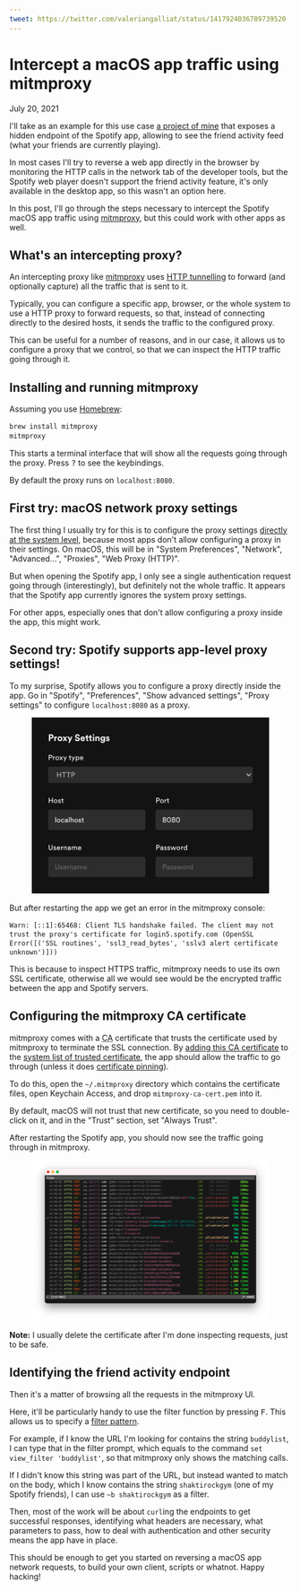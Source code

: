 ```yaml
---
tweet: https://twitter.com/valeriangalliat/status/1417924036789739520
---
```


# Intercept a macOS app traffic using mitmproxy
July 20, 2021

I'll take as an example for this use case [a project of mine](https://github.com/valeriangalliat/spotify-buddylist)
that exposes a hidden endpoint of the Spotify app, allowing to see the
friend activity feed (what your friends are currently playing).

In most cases I'll try to reverse a web app directly in the browser by
monitoring the HTTP calls in the network tab of the developer tools, but
the Spotify web player doesn't support the friend activity feature, it's
only available in the desktop app, so this wasn't an option here.

In this post, I'll go through the steps necessary to intercept the
Spotify macOS app traffic using [mitmproxy], but
this could work with other apps as well.

[mitmproxy]: https://mitmproxy.org/

## What's an intercepting proxy?

An intercepting proxy like [mitmproxy] uses [HTTP tunnelling](https://en.wikipedia.org/wiki/HTTP_tunnel)
to forward (and optionally capture) all the traffic that is sent to it.

Typically, you can configure a specific app, browser, or the whole
system to use a HTTP proxy to forward requests, so that, instead of
connecting directly to the desired hosts, it sends the traffic to the
configured proxy.

This can be useful for a number of reasons, and in our case, it allows
us to configure a proxy that we control, so that we can inspect the HTTP
traffic going through it.

## Installing and running mitmproxy

Assuming you use [Homebrew](https://brew.sh/):

```sh
brew install mitmproxy
mitmproxy
```

This starts a terminal interface that will show all the requests going
through the proxy. Press <kbd>?</kbd> to see the keybindings.

By default the proxy runs on `localhost:8080`.

## First try: macOS network proxy settings

The first thing I usually try for this is to configure the proxy
settings [directly at the system level](https://support.apple.com/en-ca/guide/mac-help/mchlp2591/mac),
because most apps don't allow configuring a proxy in their settings. On
macOS, this will be in "System Preferences", "Network", "Advanced...",
"Proxies", "Web Proxy (HTTP)".

But when opening the Spotify app, I only see a single authentication
request going through (interestingly), but definitely not the whole
traffic. It appears that the Spotify app currently ignores the system
proxy settings.

For other apps, especially ones that don't allow configuring a proxy
inside the app, this might work.

## Second try: Spotify supports app-level proxy settings!

To my surprise, Spotify allows you to configure a proxy directly inside
the app. Go in "Spotify", "Preferences", "Show advanced settings",
"Proxy settings" to configure `localhost:8080` as a proxy.

<figure class="center">
  <img alt="Spotfiy proxy" src="../../img/2021/07/spotify-proxy.png">
</figure>

But after restarting the app we get an error in the mitmproxy console:

```
Warn: [::1]:65468: Client TLS handshake failed. The client may not trust the proxy's certificate for login5.spotify.com (OpenSSL Error([('SSL routines', 'ssl3_read_bytes', 'sslv3 alert certificate unknown')]))
```

This is because to inspect HTTPS traffic, mitmproxy needs to use its own
SSL certificate, otherwise all we would see would be the encrypted
traffic between the app and Spotify servers.

## Configuring the mitmproxy CA certificate

mitmproxy comes with a <abbr title="Certificate authority">CA</abbr>
certificate that trusts the certificate used by mitmproxy to
terminate the SSL connection. By [adding this CA certificate](https://docs.mitmproxy.org/stable/concepts-certificates/)
to the [system list of trusted certificate](https://support.apple.com/en-ca/guide/keychain-access/kyca2431/mac),
the app should allow the traffic to go through (unless it does [certificate pinning](https://security.stackexchange.com/questions/29988/what-is-certificate-pinning)).

To do this, open the `~/.mitmproxy` directory which contains the
certificate files, open Keychain Access, and drop
`mitmproxy-ca-cert.pem` into it.

By default, macOS will not trust that new certificate, so you need to
double-click on it, and in the "Trust" section, set "Always Trust".

After restarting the Spotify app, you should now see the traffic going
through in mitmproxy.

<figure class="center">
  <img alt="mitmproxy screenshot" src="../../img/2021/07/mitmproxy.png">
</figure>

<div class="note">

**Note:** I usually delete the certificate after I'm done inspecting
requests, just to be safe.

</div>

## Identifying the friend activity endpoint

Then it's a matter of browsing all the requests in the mitmproxy UI.

Here, it'll be particularly handy to use the filter function by pressing
<kbd>F</kbd>. This allows us to specify a [filter pattern](https://docs.mitmproxy.org/stable/concepts-filters/).

For example, if I know the URL I'm looking for contains the string
`buddylist`, I can type that in the filter prompt, which equals to the
command `set view_filter 'buddylist'`, so that mitmproxy only shows the
matching calls.

If I didn't know this string was part of the URL, but instead wanted to
match on the body, which I know contains the string `shaktirockgym` (one
of my Spotify friends), I can use `~b shaktirockgym` as a filter.

Then, most of the work will be about `curl`ing the endpoints to get
successful responses, identifying what headers are necessary, what
parameters to pass, how to deal with authentication and other security
means the app have in place.

This should be enough to get you started on reversing a macOS app
network requests, to build your own client, scripts or whatnot. Happy
hacking!
